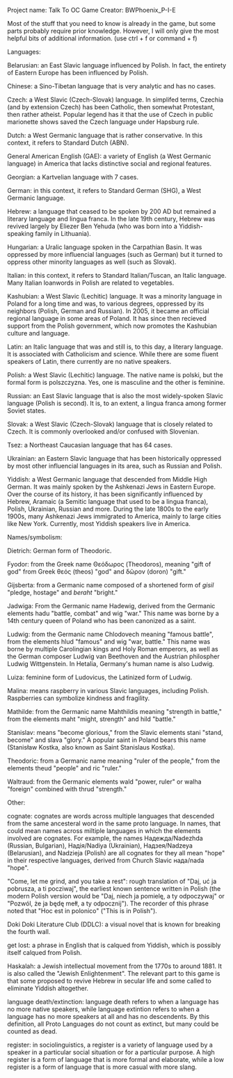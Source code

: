 Project name: Talk To OC Game
Creator: BWPhoenix_P-I-E


Most of the stuff that you need to know is already in the game, but some parts probably require prior knowledge. However, I will only give the most helpful bits of additional information. (use ctrl + f or command + f)


Languages:

  Belarusian: an East Slavic language influenced by Polish. In fact, the entirety of Eastern Europe has been influenced by Polish.
  
  Chinese: a Sino-Tibetan language that is very analytic and has no cases.
  
  Czech: a West Slavic (Czech-Slovak) language. In simplifed terms, Czechia (and by extension Czech) has been Catholic, then somewhat Protestant, then rather atheist. Popular legend has it that the use of Czech in public marionette shows saved the Czech language under Hapsburg rule.
  
  Dutch: a West Germanic language that is rather conservative. In this context, it refers to Standard Dutch (ABN).
  
  General American English (GAE): a variety of English (a West Germanic language) in America that lacks distinctive social and regional features.
  
  Georgian: a Kartvelian language with 7 cases.
  
  German: in this context, it refers to Standard German (SHG), a West Germanic language.
  
  Hebrew: a language that ceased to be spoken by 200 AD but remained a literary language and lingua franca. In the late 19th century, Hebrew was revived largely by Eliezer Ben Yehuda (who was born into a Yiddish-speaking family in Lithuania).
  
  Hungarian: a Uralic language spoken in the Carpathian Basin. It was oppressed by more influencial languages (such as German) but it turned to oppress other minority languages as well (such as Slovak).
  
  Italian: in this context, it refers to Standard Italian/Tuscan, an Italic language. Many Italian loanwords in Polish are related to vegetables.
  
  Kashubian: a West Slavic (Lechitic) language. It was a minority language in Poland for a long time and was, to various degrees, oppressed by its neighbors (Polish, German and Russian). In 2005, it became an official regional language in some areas of Poland. It has since then recieved support from the Polish government, which now promotes the Kashubian culture and language.
  
  Latin: an Italic language that was and still is, to this day, a literary language. It is associated with Catholicism and science. While there are some fluent speakers of Latin, there currently are no native speakers.
  
  Polish: a West Slavic (Lechitic) language. The native name is polski, but the formal form is polszczyzna. Yes, one is masculine and the other is feminine.
  
  Russian: an East Slavic language that is also the most widely-spoken Slavic language (Polish is second). It is, to an extent, a lingua franca among former Soviet states.
  
  Slovak: a West Slavic (Czech-Slovak) language that is closely related to Czech. It is commonly overlooked and/or confused with Slovenian.
  
  Tsez: a Northeast Caucasian language that has 64 cases.
  
  Ukrainian: an Eastern Slavic language that has been historically oppressed by most other influencial languages in its area, such as Russian and Polish.
  
  Yiddish: a West Germanic language that descended from Middle High German. It was mainly spoken by the Ashkenazi Jews in Eastern Europe. Over the course of its history, it has been significantly influenced by Hebrew, Aramaic (a Semitic language that used to be a lingua franca), Polish, Ukrainian, Russian and more. During the late 1800s to the early 1900s, many Ashkenazi Jews immigrated to America, mainly to large cities like New York. Currently, most Yiddish speakers live in America.


Names/symbolism:

  Dietrich: German form of Theodoric.
  
  Fyodor: from the Greek name Θεόδωρος (Theodoros), meaning "gift of god" from Greek θεός (theos) "god" and δῶρον (doron) "gift."
  
  Gijsberta: from a Germanic name composed of a shortened form of _gisil_ "pledge, hostage" and _beraht_ "bright."
  
  Jadwiga: From the Germanic name Hadewig, derived from the Germanic elements hadu "battle, combat" and wig "war." This name was borne by a 14th century queen of Poland who has been canonized as a saint.
  
  Ludwig: from the Germanic name Chlodovech meaning "famous battle", from the elements hlud "famous" and wig "war, battle." This name was borne by multiple Carolingian kings and Holy Roman emperors, as well as the German composer Ludwig van Beethoven and the Austrian philospher Ludwig Wittgenstein. In Hetalia, Germany's human name is also Ludwig.
  
  Luiza: feminine form of Ludovicus, the Latinized form of Ludwig.
  
  Malina: means raspberry in various Slavic languages, including Polish. Raspberries can symbolize kindness and fragility.
  
  Mathilde: from the Germanic name Mahthildis meaning "strength in battle," from the elements maht "might, strength" and hild "battle."
  
  Stanislav: means "become glorious," from the Slavic elements stani "stand, become" and slava "glory." A popular saint in Poland bears this name (Stanisław Kostka, also known as Saint Stanislaus Kostka).
  
  Theodoric: from a Germanic name meaning "ruler of the people," from the elements theud "people" and ric "ruler."
  
  Waltraud: from the Germanic elements wald "power, ruler" or walha "foreign" combined with thrud "strength."


Other:

  cognate: cognates are words across multiple languages that descended from the same ancesteral word in the same proto language. In names, that could mean names across miltiple languages in which the elements involved are cognates. For example, the names Надежда/Nadezhda (Russian, Bulgarian), Надія/Nadiya (Ukrainian), Надзея/Nadzeya (Belarusian), and Nadzieja (Polish) are all cognates for they all mean "hope" in their respective languages, derived from Church Slavic нада/nada "hope".
  
  "Come, let me grind, and you take a rest": rough translation of "Daj, uć ja pobrusza, a ti pocziwaj", the earliest known sentence written in Polish (the modern Polish version would be "Daj, niech ja pomielę, a ty odpoczywaj" or "Pozwól, że ja będę mełł, a ty odpocznij"). The recorder of this phrase noted that "Hoc est in polonico" ("This is in Polish").
  
  Doki Doki Literature Club (DDLC): a visual novel that is known for breaking the fourth wall.
  
  get lost: a phrase in English that is calqued from Yiddish, which is possibly itself calqued from Polish.
  
  Haskalah: a Jewish intellectual movement from the 1770s to around 1881. It is also called the "Jewish Enlightenment". The relevant part to this game is that some proposed to revive Hebrew in secular life and some called to eliminate Yiddish altogether.
  
  language death/extinction: language death refers to when a language has no more native speakers, while language extintion refers to when a language has no more speakers at all and has no descendents. By this definition, all Proto Languages do not count as extinct, but many could be counted as dead.
  
  register: in sociolinguistics, a register is a variety of language used by a speaker in a particular social situation or for a particular purpose. A high register is a form of language that is more formal and elaborate, while a low register is a form of language that is more casual with more slang.
